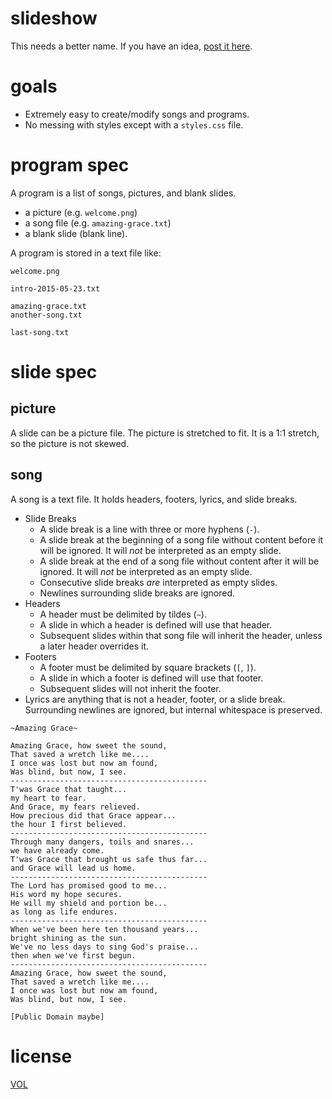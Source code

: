 slideshow
=========

This needs a better name. If you have an idea, [post it here](https://github.com/ArtskydJ/slideshow/issues/1).

# goals

- Extremely easy to create/modify songs and programs.
- No messing with styles except with a `styles.css` file.

# program spec

A program is a list of songs, pictures, and blank slides.

- a picture (e.g. `welcome.png`)
- a song file (e.g. `amazing-grace.txt`)
- a blank slide (blank line).

A program is stored in a text file like:

```
welcome.png

intro-2015-05-23.txt

amazing-grace.txt
another-song.txt

last-song.txt
```



# slide spec

## picture

A slide can be a picture file. The picture is stretched to fit. It is a 1:1 stretch, so the picture is not skewed.

## song

A song is a text file. It holds headers, footers, lyrics, and slide breaks.

- Slide Breaks
	- A slide break is a line with three or more hyphens (`-`).
	- A slide break at the beginning of a song file without content before it will be ignored. It will *not* be interpreted as an empty slide.
	- A slide break at the end of a song file without content after it will be ignored. It will *not* be interpreted as an empty slide.
	- Consecutive slide breaks *are* interpreted as empty slides.
	- Newlines surrounding slide breaks are ignored.
- Headers
	- A header must be delimited by tildes (`~`).
	- A slide in which a header is defined will use that header.
	- Subsequent slides within that song file will inherit the header, unless a later header overrides it.
- Footers
	- A footer must be delimited by square brackets (`[`, `]`).
	- A slide in which a footer is defined will use that footer.
	- Subsequent slides will not inherit the footer.
- Lyrics are anything that is not a header, footer, or a slide break. Surrounding newlines are ignored, but internal whitespace is preserved.

```
~Amazing Grace~

Amazing Grace, how sweet the sound,
That saved a wretch like me....
I once was lost but now am found,
Was blind, but now, I see.
--------------------------------------------
T'was Grace that taught...
my heart to fear.
And Grace, my fears relieved.
How precious did that Grace appear...
the hour I first believed.
--------------------------------------------
Through many dangers, toils and snares...
we have already come.
T'was Grace that brought us safe thus far...
and Grace will lead us home.
--------------------------------------------
The Lord has promised good to me...
His word my hope secures.
He will my shield and portion be...
as long as life endures.
--------------------------------------------
When we've been here ten thousand years...
bright shining as the sun.
We've no less days to sing God's praise...
then when we've first begun.
--------------------------------------------
Amazing Grace, how sweet the sound,
That saved a wretch like me....
I once was lost but now am found,
Was blind, but now, I see.

[Public Domain maybe]
```

# license

[VOL](http://veryopenlicense.com)
